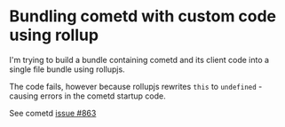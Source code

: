 # Bundling cometd with custom code using rollup
I'm trying to build a bundle containing cometd and its client code into a single file bundle using rollupjs.

The code fails, however because rollupjs rewrites `this` to `undefined` - causing errors in the cometd startup code.

See cometd [issue #863](https://github.com/cometd/cometd/issues/863)
